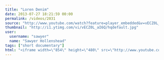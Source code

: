 ```yaml
---
title: "Loren Denim"
date: 2013-07-27 18:21:59 00:00
permalink: /videos/2031
source: "http://www.youtube.com/watch?feature=player_embedded&v=vECZ0L_aI6Q"
thumbnail: "http://i1.ytimg.com/vi/vECZ0L_aI6Q/hqdefault.jpg"
user:
  username: "sawyer"
  name: "Sawyer Hollenshead"
tags: ["short documentary"]
html: "<iframe width=\"854\" height=\"480\" src=\"http://www.youtube.com/embed/vECZ0L_aI6Q?wmode=transparent&feature=oembed\" frameborder=\"0\" allowfullscreen></iframe>"
---
```


